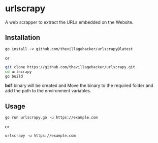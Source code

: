 # urlscrapy
A web scrapper to extract the URLs embedded on the Website.

## Installation

```
go install -v github.com/thevillagehacker/urlscrapy@latest
```

or
              
```sh
git clone https://github.com/thevillagehacker/urlscrapy.git
cd urlscrapy
go build
```
**bd1** binary will be created and Move the binary to the required folder and add the path to the environment variables.

## Usage
`go run urlscrapy.go -u https://example.com`

or

`urlscrapy -u https://example.com`
